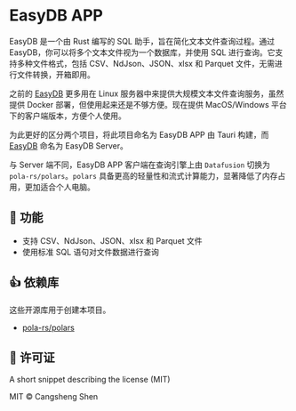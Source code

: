# EasyDB APP

EasyDB 是一个由 Rust 编写的 SQL 助手，旨在简化文本文件查询过程。通过 EasyDB，你可以将多个文本文件视为一个数据库，并使用 SQL 进行查询。它支持多种文件格式，包括 CSV、NdJson、JSON、xlsx 和 Parquet 文件，无需进行文件转换，开箱即用。

之前的 [EasyDB](https://github.com/shencangsheng/easy_db) 更多用在 Linux 服务器中来提供大规模文本文件查询服务，虽然提供 Docker 部署，但使用起来还是不够方便。现在提供 MacOS/Windows 平台下的客户端版本，方便个人使用。

为此更好的区分两个项目，将此项目命名为 EasyDB APP 由 Tauri 构建，而 [EasyDB](https://github.com/shencangsheng/easy_db) 命名为 EasyDB Server。

与 Server 端不同，EasyDB APP 客户端在查询引擎上由 `Datafusion` 切换为 `pola-rs/polars`。`polars` 具备更高的轻量性和流式计算能力，显著降低了内存占用，更加适合个人电脑。

## 📖 功能

- 支持 CSV、NdJson、JSON、xlsx 和 Parquet 文件
- 使用标准 SQL 语句对文件数据进行查询

## 👍 依赖库

这些开源库用于创建本项目。

- [pola-rs/polars](https://github.com/pola-rs/polars)

## 📝 许可证

A short snippet describing the license (MIT)

MIT © Cangsheng Shen
